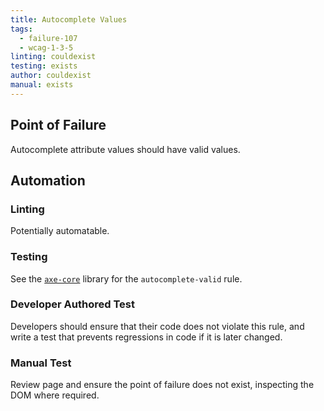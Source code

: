 ```yaml
---
title: Autocomplete Values
tags: 
  - failure-107
  - wcag-1-3-5
linting: couldexist
testing: exists
author: couldexist
manual: exists
---
```


## Point of Failure
Autocomplete attribute values should have valid values.

## Automation

### Linting
Potentially automatable.

### Testing
See the [`axe-core`](https://github.com/dequelabs/axe-core) library for the `autocomplete-valid` rule. 

### Developer Authored Test
Developers should ensure that their code does not violate this rule, and write a test that prevents regressions in code if it is later changed.

### Manual Test
Review page and ensure the point of failure does not exist, inspecting the DOM where required.